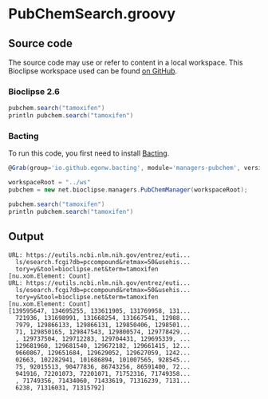 # PubChemSearch.groovy
## Source code
The source code may use or refer to content in a local workspace. This
Bioclipse workspace used can be found
[on GitHub](https://github.com/bioclipse/bioclipse.scripting/tree/master/ws/).
### Bioclipse 2.6
```groovy
pubchem.search("tamoxifen")
println pubchem.search("tamoxifen")
```
### Bacting
To run this code, you first need to install
[Bacting](https://github.com/egonw/bacting).
<br />
```groovy
@Grab(group='io.github.egonw.bacting', module='managers-pubchem', version='0.0.5')

workspaceRoot = "../ws"
pubchem = new net.bioclipse.managers.PubChemManager(workspaceRoot);

pubchem.search("tamoxifen")
println pubchem.search("tamoxifen")
```
## Output
```plain
URL: https://eutils.ncbi.nlm.nih.gov/entrez/euti...
  ls/esearch.fcgi?db=pccompound&retmax=50&usehis...
  tory=y&tool=bioclipse.net&term=tamoxifen
[nu.xom.Element: Count]
URL: https://eutils.ncbi.nlm.nih.gov/entrez/euti...
  ls/esearch.fcgi?db=pccompound&retmax=50&usehis...
  tory=y&tool=bioclipse.net&term=tamoxifen
[nu.xom.Element: Count]
[139595647, 134695255, 133611905, 131769958, 131...
  721936, 131698991, 131668254, 131667541, 12988...
  7979, 129866133, 129866131, 129850406, 1298501...
  71, 129850165, 129847543, 129800574, 129778429...
  , 129737504, 129712283, 129704431, 129695339, ...
  129681960, 129681540, 129672182, 129661415, 12...
  9660867, 129651684, 129629052, 129627059, 1242...
  02663, 102282941, 101686894, 101007565, 928545...
  75, 92015513, 90477836, 86743256, 86591400, 72...
  941916, 72201073, 72201071, 71752316, 71749358...
  , 71749356, 71434060, 71433619, 71316239, 7131...
  6238, 71316031, 71315792]
```
